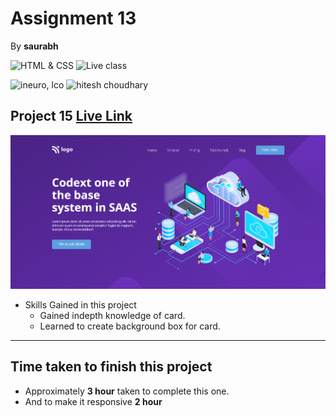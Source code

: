 # Assignment 13

By **saurabh**

![HTML & CSS](https://img.shields.io/badge/HTML-CSS-orange)
![Live class](https://img.shields.io/badge/LIVE--CLASS-PROJECT--13-lightgrey)

![ineuro, lco](https://img.shields.io/badge/iNeuron-LCO-green)
![hitesh choudhary](https://img.shields.io/badge/Hitesh--Choudhary-Full--stack--JS--bootcamp-red)


## Project 15 [Live Link](https://saas-project-13-ineuro.netlify.app/)

![](./Images/project-13.png)

-   Skills Gained in this project
    -   Gained indepth knowledge of card.
    -   Learned to create background box for card.
 
---

## Time taken to finish this project

-   Approximately **3 hour** taken to complete this one.
-   And to make it responsive **2 hour**
